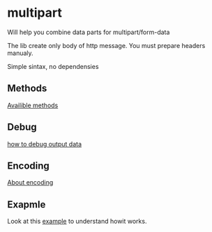 # multipart

Will help you combine data parts for multipart/form-data

The lib create only body of http message.
You must prepare headers manualy.

Simple sintax, no dependensies

## Methods

[Availible methods](doc/methods.md)

## Debug

[how to debug output data](doc/debug.md)

## Encoding

[About encoding](doc/encoding.md)

## Exapmle

Look at this [example](example.js) to understand howit works.
